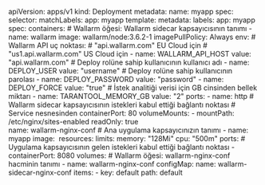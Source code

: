 apiVersion: apps/v1
kind: Deployment
metadata:
  name: myapp
spec:
  selector:
    matchLabels:
      app: myapp
  template:
    metadata:
      labels:
        app: myapp
    spec:
      containers:
        # Wallarm öğesi: Wallarm sidecar kapsayıcısının tanımı
        - name: wallarm
          image: wallarm/node:3.6.2-1
          imagePullPolicy: Always
          env:
          # Wallarm API uç noktası: 
          # "api.wallarm.com" EU Cloud için
          # "us1.api.wallarm.com" US Cloud için
          - name: WALLARM_API_HOST
            value: "api.wallarm.com"
          # Deploy rolüne sahip kullanıcının kullanıcı adı
          - name: DEPLOY_USER
            value: "username"
          # Deploy rolüne sahip kullanıcının parolası
          - name: DEPLOY_PASSWORD
            value: "password"
          - name: DEPLOY_FORCE
            value: "true"
          # İstek analitiği verisi için GB cinsinden bellek miktarı
          - name: TARANTOOL_MEMORY_GB
            value: "2"
          ports:
          - name: http
            # Wallarm sidecar kapsayıcısının istekleri kabul ettiği bağlantı noktası 
            # Service nesnesinden
            containerPort: 80
          volumeMounts:	
          - mountPath: /etc/nginx/sites-enabled	
            readOnly: true	
            name: wallarm-nginx-conf
        # Ana uygulama kapsayıcınızın tanımı
        - name: myapp
          image: <Image>
          resources:
            limits:
              memory: "128Mi"
              cpu: "500m"
          ports:
          # Uygulama kapsayıcısının gelen istekleri kabul ettiği bağlantı noktası
          - containerPort: 8080
      volumes:
      # Wallarm öğesi: wallarm-nginx-conf hacminin tanımı
      - name: wallarm-nginx-conf
        configMap:
          name: wallarm-sidecar-nginx-conf
          items:
            - key: default
              path: default